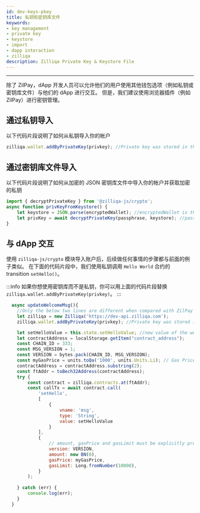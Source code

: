 ```yaml
---
id: dev-keys-pkey
title: 私钥和密钥库文件
keywords: 
- key management
- private key
- keystore
- import
- dapp interaction
- zilliqa
description: Zilliqa Private Key & Keystore File
---
```


---

除了 ZilPay，dApp 开发人员可以允许他们的用户使用其他钱包选项（例如私钥或密钥库文件）与他们的 dApp 进行交互。 但是，我们建议使用浏览器插件（例如 ZilPay）进行密钥管理。
## 通过私钥导入
以下代码片段说明了如何从私钥导入你的帐户

```javascript
zilliqa.wallet.addByPrivateKey(privkey); //Private key was stored in the privKey variable
```

## 通过密钥库文件导入
以下代码片段说明了如何从加密的 JSON 密钥库文件中导入你的帐户并获取加密的私钥

```javascript
import { decryptPrivateKey } from '@zilliqa-js/crypto';
async function privKeyFromKeystore() {
    let keystore = JSON.parse(encryptedWallet); //encryptedWallet is the encrypted keystore file
    let privKey = await decryptPrivateKey(passphrase, keystore); //passphrase variable has the passphrase of the encrypted wallet
}
```

## 与 dApp 交互

使用 ```zilliqa-js/crypto``` 模块导入账户后，后续做任何事情的步骤都与前面的例子类似。 在下面的代码片段中，我们使用私钥调用 `Hello World` 合约的 transition  `setHello()`。

:::info
如果你想使用密钥库而不是私钥，你可以用上面的代码片段替换 `zilliqa.wallet.addByPrivateKey(privkey)`。
:::

```javascript
  async updateWelcomeMsg(){
    //Only the below two lines are different when compared with ZilPay login.
    let zilliqa = new Zilliqa('https://dev-api.zilliqa.com');
    zilliqa.wallet.addByPrivateKey(privkey); //Private key was stored in the privKey variable

    let setHelloValue = this.state.setHelloValue; //new value of the welcome msg
    let contractAddress = localStorage.getItem("contract_address");
    const CHAIN_ID = 333;
    const MSG_VERSION = 1;
    const VERSION = bytes.pack(CHAIN_ID, MSG_VERSION);   
    const myGasPrice = units.toQa('1000', units.Units.Li); // Gas Price that will be used by all transactions
    contractAddress = contractAddress.substring(2);
    const ftAddr = toBech32Address(contractAddress);
    try {
        const contract = zilliqa.contracts.at(ftAddr);
        const callTx = await contract.call(
            'setHello',
            [
                {
                    vname: 'msg',
                    type: 'String',
                    value: setHelloValue
                }
            ],
            {
                // amount, gasPrice and gasLimit must be explicitly provided
                version: VERSION,
                amount: new BN(0),
                gasPrice: myGasPrice,
                gasLimit: Long.fromNumber(10000),
            }
        );
  
    } catch (err) {
        console.log(err);
    }
  }
```